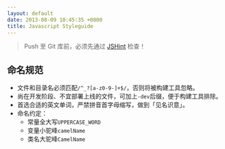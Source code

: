 ```yaml
---
layout: default
date: 2013-08-09 10:45:35 +0800
title: Javascript Styleguide
---
```


>  Push 至 Git 库前，必须先通过 [JSHint](http://jshint.com/install/) 检查！

## 命名规范

- 文件和目录名必须匹配`/^_?[a-z0-9-]+$/`，否则将被构建工具忽略。
- 尚在开发阶段、不宜部署上线的文件，可加上`-dev`后缀，便于构建工具排除。
- 首选合适的英文单词，严禁拼音首字母缩写，做到「见名识意」。
- 命名约定：
  - 常量全大写`UPPERCASE_WORD`
  - 变量小驼峰`camelName`
  - 类名大驼峰`CamelName`
